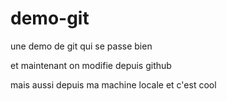 # demo-git

une demo de git qui se passe bien

et maintenant on modifie depuis github

mais aussi depuis ma machine locale et c'est cool
